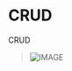 # CRUD
CRUD

>![IMAGE](https://img.shields.io/badge/Notion-000000?style=for-the-badge&logo=notion&logoColor=white)